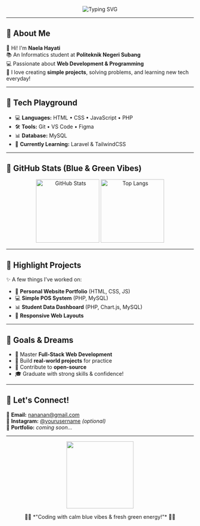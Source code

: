 <!-- 🌊🌿 Welcome Banner -->
<p align="center">
  <img src="https://readme-typing-svg.herokuapp.com?font=Pacifico&size=35&duration=4000&pause=1000&color=00BFFF&center=true&vCenter=true&width=600&lines=Heyy+I'm+Nael+💙;Informatics+Student+🎓;Exploring+Code+Step+by+Step+🌿" alt="Typing SVG" />
</p>

---

## 🌊 About Me

💙 Hi! I'm **Naela Hayati**  
📚 An Informatics student at **Politeknik Negeri Subang**  
💻 Passionate about **Web Development & Programming**  
🌿 I love creating **simple projects**, solving problems, and learning new tech everyday!  

---

## 🌿 Tech Playground

- 💻 **Languages:** HTML • CSS • JavaScript • PHP  
- 🛠️ **Tools:** Git • VS Code • Figma  
- 📊 **Database:** MySQL  
- 🚀 **Currently Learning:** Laravel & TailwindCSS  

---

## 💙 GitHub Stats (Blue & Green Vibes)

<p align="center">
  <img src="https://github-readme-stats.vercel.app/api?username=naelahayati&show_icons=true&theme=tokyonight&title_color=00BFFF&icon_color=32CD32&text_color=AEEEEE&bg_color=0D1117" alt="GitHub Stats" height="170" />
  <img src="https://github-readme-stats.vercel.app/api/top-langs/?username=naelahayati&layout=compact&theme=tokyonight&title_color=32CD32&text_color=AEEEEE&bg_color=0D1117" alt="Top Langs" height="170" />
</p>

---

## 🌊 Highlight Projects

✨ A few things I’ve worked on:  

- 🌿 **Personal Website Portfolio** (HTML, CSS, JS)  
- 💻 **Simple POS System** (PHP, MySQL)  
- 📊 **Student Data Dashboard** (PHP, Chart.js, MySQL)  
- 🌊 **Responsive Web Layouts**  

---

## 🌱 Goals & Dreams

- 🚀 Master **Full-Stack Web Development**  
- 🌊 Build **real-world projects** for practice  
- 🌿 Contribute to **open-source**  
- 🎓 Graduate with strong skills & confidence!  

---

## 🌊 Let's Connect!

📧 **Email:** [nananan@gmail.com](mailto:nananan@gmail.com)  
🌿 **Instagram:** [@yourusername](https://instagram.com/) *(optional)*  
💙 **Portfolio:** *coming soon...*  

---

<p align="center">
  <img src="https://media.giphy.com/media/v1.Y2lkPTc5MGI3NjExZjM1NDU5NmJmZTUwN2JjZmU1YTYxOGI5YzEwNjFkYzdlYjA0ZmQ5YyZjdD1n/u2pmTWUi0MXjyrMaVj/giphy.gif" width="180px" />
</p>

<p align="center">🌊🌿 *"Coding with calm blue vibes & fresh green energy!"* 🌿🌊</p>
